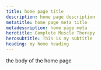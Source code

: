 ```yaml
---
title: home page title
description: home page description
metatitle: home page meta title
metadescription: home page meta
herotitle: Complete Muscle Therapy
herosubtitle: This is my subtitle
heading: my home heading
---
```

the body of the home page